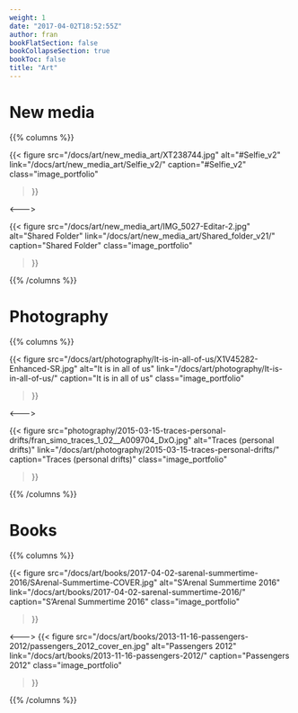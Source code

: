 ```yaml
---
weight: 1
date: "2017-04-02T18:52:55Z"
author: fran
bookFlatSection: false
bookCollapseSection: true
bookToc: false
title: "Art"
---
```


# New media

{{% columns %}}

{{< figure
  src="/docs/art/new_media_art/XT238744.jpg"
  alt="#Selfie_v2"
  link="/docs/art/new_media_art/Selfie_v2/"
  caption="#Selfie_v2"
  class="image_portfolio"
>}}

<--->

{{< figure
  src="/docs/art/new_media_art/IMG_5027-Editar-2.jpg"
  alt="Shared Folder"
  link="/docs/art/new_media_art/Shared_folder_v21/"
  caption="Shared Folder"
  class="image_portfolio"
>}}



{{% /columns %}}

# Photography 

{{% columns %}}

{{< figure
  src="/docs/art/photography/It-is-in-all-of-us/X1V45282-Enhanced-SR.jpg"
  alt="It is in all of us"
  link="/docs/art/photography/It-is-in-all-of-us/"
  caption="It is in all of us"
  class="image_portfolio"
>}}


<--->

{{< figure
  src="photography/2015-03-15-traces-personal-drifts/fran_simo_traces_1_02__A009704_DxO.jpg"
  alt="Traces (personal drifts)"
  link="/docs/art/photography/2015-03-15-traces-personal-drifts/"
  caption="Traces (personal drifts)"
  class="image_portfolio"
>}}



{{% /columns %}}

# Books

{{% columns %}}

{{< figure
  src="/docs/art/books/2017-04-02-sarenal-summertime-2016/SArenal-Summertime-COVER.jpg"
  alt="S’Arenal Summertime 2016"
  link="/docs/art/books/2017-04-02-sarenal-summertime-2016/"
  caption="S’Arenal Summertime 2016"
  class="image_portfolio"
>}}

<--->
{{< figure
  src="/docs/art/books/2013-11-16-passengers-2012/passengers_2012_cover_en.jpg"
  alt="Passengers 2012"
  link="/docs/art/books/2013-11-16-passengers-2012/"
  caption="Passengers 2012"
  class="image_portfolio"
>}}


{{% /columns %}}